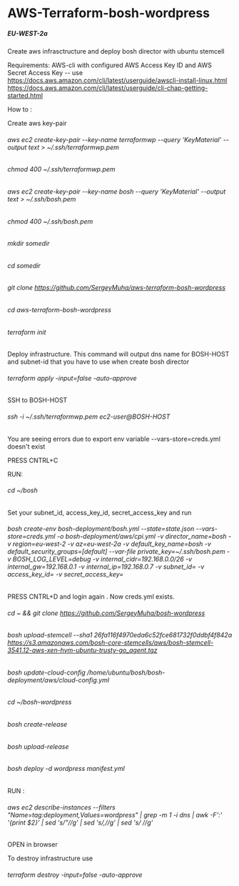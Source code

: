 # AWS-Terraform-bosh-wordpress
##### EU-WEST-2a
Create aws infrasctructure and deploy bosh director with ubuntu stemcell


Requirements:
AWS-cli with configured AWS Access Key ID and AWS Secret Access Key -- use https://docs.aws.amazon.com/cli/latest/userguide/awscli-install-linux.html 
https://docs.aws.amazon.com/cli/latest/userguide/cli-chap-getting-started.html

How to :

Create aws key-pair

###### aws ec2 create-key-pair --key-name terraformwp --query 'KeyMaterial' --output text > ~/.ssh/terraformwp.pem

###### chmod 400 ~/.ssh/terraformwp.pem

###### aws ec2 create-key-pair --key-name bosh --query 'KeyMaterial' --output text > ~/.ssh/bosh.pem

###### chmod 400 ~/.ssh/bosh.pem

###### mkdir somedir

###### cd somedir

###### git clone https://github.com/SergeyMuha/aws-terraform-bosh-wordpress

###### cd aws-terraform-bosh-wordpress

###### terraform init

Deploy infrastructure. This command will output dns name for BOSH-HOST and subnet-id that you have to use when create bosh director

###### terraform apply -input=false -auto-approve

SSH to BOSH-HOST 
###### ssh -i ~/.ssh/terraformwp.pem ec2-user@BOSH-HOST

You are seeing errors due to export env variable  --vars-store=creds.yml doesn't exist

PRESS CNTRL+C

RUN:

###### cd ~/bosh

Set your subnet_id, access_key_id, secret_access_key and run 

###### bosh create-env bosh-deployment/bosh.yml     --state=state.json     --vars-store=creds.yml     -o bosh-deployment/aws/cpi.yml     -v director_name=bosh      -v region=eu-west-2     -v az=eu-west-2a    -v default_key_name=bosh     -v default_security_groups=[default]     --var-file private_key=~/.ssh/bosh.pem   -v BOSH_LOG_LEVEL=debug -v internal_cidr=192.168.0.0/26    -v internal_gw=192.168.0.1     -v internal_ip=192.168.0.7 -v subnet_id= -v access_key_id=    -v secret_access_key=

PRESS CNTRL+D and login again . Now creds.yml exists.

###### cd ~ && git clone https://github.com/SergeyMuha/bosh-wordpress

###### bosh  upload-stemcell --sha1 26fa116f4970eda6c52fce681732f0ddbf4f842a https://s3.amazonaws.com/bosh-core-stemcells/aws/bosh-stemcell-3541.12-aws-xen-hvm-ubuntu-trusty-go_agent.tgz

###### bosh update-cloud-config /home/ubuntu/bosh/bosh-deployment/aws/cloud-config.yml

###### cd ~/bosh-wordpress

###### bosh create-release

###### bosh upload-release

###### bosh deploy -d wordpress manifest.yml

RUN :
###### aws ec2 describe-instances --filters "Name=tag:deployment,Values=wordpress" | grep -m 1 -i dns | awk -F':' '{print $2}' | sed 's/"//g' | sed 's/,//g' | sed 's/ //g'

OPEN in browser

To destroy infrastructure use 

###### terraform destroy -input=false -auto-approve
